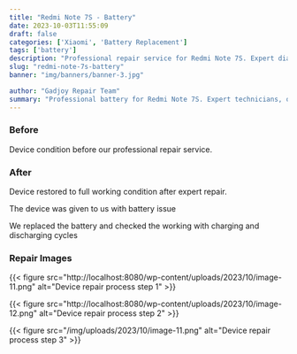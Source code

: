 ```yaml
---
title: "Redmi Note 7S - Battery"
date: 2023-10-03T11:55:09
draft: false
categories: ['Xiaomi', 'Battery Replacement']
tags: ['battery']
description: "Professional repair service for Redmi Note 7S. Expert diagnosis and quality repairs in Bangalore."
slug: "redmi-note-7s-battery"
banner: "img/banners/banner-3.jpg"

author: "Gadjoy Repair Team"
summary: "Professional battery for Redmi Note 7S. Expert technicians, quality parts, warranty included."
---
```


### Before

Device condition before our professional repair service.

### After

Device restored to full working condition after expert repair.

The device was given to us with battery issue

We replaced the battery and checked the working with charging and discharging cycles

### Repair Images

{{< figure src="http://localhost:8080/wp-content/uploads/2023/10/image-11.png" alt="Device repair process step 1" >}}

{{< figure src="http://localhost:8080/wp-content/uploads/2023/10/image-12.png" alt="Device repair process step 2" >}}

{{< figure src="/img/uploads/2023/10/image-11.png" alt="Device repair process step 3" >}}

